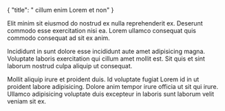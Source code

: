 {
  "title": " cillum enim Lorem et non"
}

Elit minim sit eiusmod do nostrud ex nulla reprehenderit ex. Deserunt commodo esse exercitation nisi ea. Lorem ullamco consequat quis commodo consequat ad sit ex anim.

Incididunt in sunt dolore esse incididunt aute amet adipisicing magna. Voluptate laboris exercitation qui cillum amet mollit est. Sit quis et sint laborum nostrud culpa aliquip ut consequat.

Mollit aliquip irure et proident duis. Id voluptate fugiat Lorem id in ut proident labore adipisicing. Dolore anim tempor irure officia ut sit qui irure. Ullamco adipisicing voluptate duis excepteur in laboris sunt laborum velit veniam sit ex.